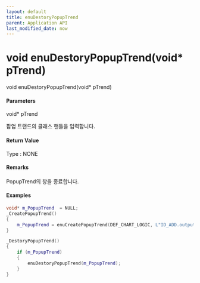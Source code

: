 ```yaml
---
layout: default
title: enuDestoryPopupTrend
parent: Application API
last_modified_date: now
---
```

# void enuDestoryPopupTrend\(void\* pTrend\)

void enuDestoryPopupTrend\(void\* pTrend\)

#### Parameters

void\* pTrend

팝업 트랜드의 클래스 핸들을 입력합니다.

#### Return Value

Type : NONE

#### Remarks

PopupTrend의 창을 종료합니다.

#### Examples

```cpp
void* m_PopupTrend  = NULL;
_CreatePopupTrend()
{
    m_PopupTrend = enuCreatePopupTrend(DEF_CHART_LOGIC, L"ID_ADD.output");
}

_DestoryPopupTrend()
{
    if (m_PopupTrend)
    {
        enuDestoryPopupTrend(m_PopupTrend);
    }
}
```



